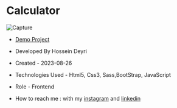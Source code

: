 # Calculator

![Capture](https://github.com/hossein-deyri/Calculator/assets/136192436/53bb5fa7-daa9-4874-8bc6-e5218ecf4ad5)

- [Demo Project](https://hossein-deyri.github.io/First-Project/)

- Developed By Hossein Deyri

- Created - 2023-08-26

- Technologies Used - Html5, Css3, Sass,BootStrap, JavaScript

- Role - Frontend

- How to reach me : with my [instagram](https://www.instagram.com/hossein.deyri_web) and [linkedin](https://www.linkedin.com/in/hossein-deyri)

